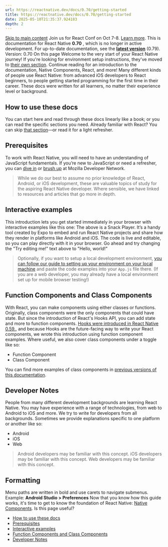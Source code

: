 ```yaml
---
url: https://reactnative.dev/docs/0.70/getting-started
title: https://reactnative.dev/docs/0.70/getting-started
date: 2025-05-10T21:35:37.924183
depth: 2
---
```


[Skip to main content](https://reactnative.dev/docs/0.70/getting-started#__docusaurus_skipToContent_fallback)
Join us for React Conf on Oct 7-8. [Learn more](https://conf.react.dev).
This is documentation for React Native **0.70** , which is no longer in active development.
For up-to-date documentation, see the **[latest version](https://reactnative.dev/docs/getting-started)** (0.79).
Version: 0.70
On this page
Welcome to the very start of your React Native journey! If you're looking for environment setup instructions, they've moved to [their own section](https://reactnative.dev/docs/0.70/environment-setup). Continue reading for an introduction to the documentation, Native Components, React, and more!
Many different kinds of people use React Native: from advanced iOS developers to React beginners, to people getting started programming for the first time in their career. These docs were written for all learners, no matter their experience level or background.
## How to use these docs[​](https://reactnative.dev/docs/0.70/getting-started#how-to-use-these-docs "Direct link to How to use these docs")
You can start here and read through these docs linearly like a book; or you can read the specific sections you need. Already familiar with React? You can skip [that section](https://reactnative.dev/docs/0.70/intro-react)—or read it for a light refresher.
## Prerequisites[​](https://reactnative.dev/docs/0.70/getting-started#prerequisites "Direct link to Prerequisites")
To work with React Native, you will need to have an understanding of JavaScript fundamentals. If you’re new to JavaScript or need a refresher, you can [dive in](https://developer.mozilla.org/en-US/docs/Web/JavaScript) or [brush up](https://developer.mozilla.org/en-US/docs/Web/JavaScript/A_re-introduction_to_JavaScript) at Mozilla Developer Network.
> While we do our best to assume no prior knowledge of React, Android, or iOS development, these are valuable topics of study for the aspiring React Native developer. Where sensible, we have linked to resources and articles that go more in depth.
## Interactive examples[​](https://reactnative.dev/docs/0.70/getting-started#interactive-examples "Direct link to Interactive examples")
This introduction lets you get started immediately in your browser with interactive examples like this one:
The above is a Snack Player. It’s a handy tool created by Expo to embed and run React Native projects and share how they render in platforms like Android and iOS. The code is live and editable, so you can play directly with it in your browser. Go ahead and try changing the "Try editing me!" text above to "Hello, world!"
> Optionally, if you want to setup a local development environment, [you can follow our guide to setting up your environment on your local machine](https://reactnative.dev/docs/0.70/environment-setup) and paste the code examples into your `App.js` file there. (If you are a web developer, you may already have a local environment set up for mobile browser testing!)
## Function Components and Class Components[​](https://reactnative.dev/docs/0.70/getting-started#function-components-and-class-components "Direct link to Function Components and Class Components")
With React, you can make components using either classes or functions. Originally, class components were the only components that could have state. But since the introduction of React's Hooks API, you can add state and more to function components.
[Hooks were introduced in React Native 0.59.](https://reactnative.dev/blog/2019/03/12/releasing-react-native-059), and because Hooks are the future-facing way to write your React components, we wrote this introduction using function component examples. Where useful, we also cover class components under a toggle like so:
  * Function Component
  * Class Component


You can find more examples of class components in [previous versions of this documentation](https://reactnative.dev/versions).
## Developer Notes[​](https://reactnative.dev/docs/0.70/getting-started#developer-notes "Direct link to Developer Notes")
People from many different development backgrounds are learning React Native. You may have experience with a range of technologies, from web to Android to iOS and more. We try to write for developers from all backgrounds. Sometimes we provide explanations specific to one platform or another like so:
  * Android
  * iOS
  * Web


> Android developers may be familiar with this concept.
> iOS developers may be familiar with this concept.
> Web developers may be familiar with this concept.
## Formatting[​](https://reactnative.dev/docs/0.70/getting-started#formatting "Direct link to Formatting")
Menu paths are written in bold and use carets to navigate submenus. Example: **Android Studio > Preferences**
Now that you know how this guide works, it's time to get to know the foundation of React Native: [Native Components](https://reactnative.dev/docs/0.70/intro-react-native-components).
Is this page useful?
  * [How to use these docs](https://reactnative.dev/docs/0.70/getting-started#how-to-use-these-docs)
  * [Prerequisites](https://reactnative.dev/docs/0.70/getting-started#prerequisites)
  * [Interactive examples](https://reactnative.dev/docs/0.70/getting-started#interactive-examples)
  * [Function Components and Class Components](https://reactnative.dev/docs/0.70/getting-started#function-components-and-class-components)
  * [Developer Notes](https://reactnative.dev/docs/0.70/getting-started#developer-notes)



